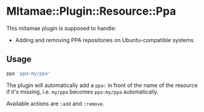 # MItamae::Plugin::Resource::Ppa

This mitamae plugin is supposed to handle:

- Adding and removing PPA repositories on Ubuntu-compatible systems

## Usage

```ruby
ppa 'ppa:my/ppa'
```

The plugin will automatically add a `ppa:` in front of the name of the resource if it's missing, i.e. `my/ppa` becomes `ppa:my/ppa` automatically.

Available actions are `:add` and `:remove`.
